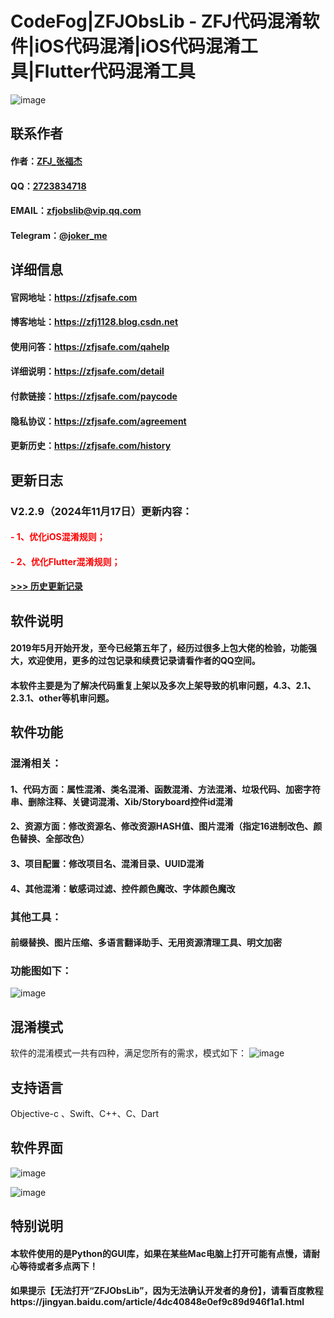 
# CodeFog|ZFJObsLib - ZFJ代码混淆软件|iOS代码混淆|iOS代码混淆工具|Flutter代码混淆工具


![image](https://zfjobslib.top/images/ZFJObsLib.png)

## 联系作者

#### 作者：[ZFJ_张福杰](http://zfj1128.blog.csdn.net)
#### QQ：[2723834718](https://zfjobslib.top/images/qq2.png)
#### EMAIL：zfjobslib@vip.qq.com
#### Telegram：[@joker_me](https://zfjobslib.top/images/telegram_3_2.png)

## 详细信息

#### 官网地址：https://zfjsafe.com
#### 博客地址：https://zfj1128.blog.csdn.net
#### 使用问答：https://zfjsafe.com/qahelp
#### 详细说明：https://zfjsafe.com/detail
#### 付款链接：https://zfjsafe.com/paycode
#### 隐私协议：https://zfjsafe.com/agreement
#### 更新历史：https://zfjsafe.com/history

## 更新日志

### V2.2.9（2024年11月17日）更新内容：

#### <font color=FF0000>- 1、优化iOS混淆规则；</font>
#### <font color=FF0000>- 2、优化Flutter混淆规则；</font>

#### [>>> 历史更新记录](https://zfjsafe.com/history)

## 软件说明
#### 2019年5月开始开发，至今已经第五年了，经历过很多上包大佬的检验，功能强大，欢迎使用，更多的过包记录和续费记录请看作者的QQ空间。
#### 本软件主要是为了解决代码重复上架以及多次上架导致的机审问题，4.3、2.1、2.3.1、other等机审问题。

## 软件功能
### 混淆相关：
#### 1、代码方面：属性混淆、类名混淆、函数混淆、方法混淆、垃圾代码、加密字符串、删除注释、关键词混淆、Xib/Storyboard控件id混淆
#### 2、资源方面：修改资源名、修改资源HASH值、图片混淆（指定16进制改色、颜色替换、全部改色）
#### 3、项目配置：修改项目名、混淆目录、UUID混淆
#### 4、其他混淆：敏感词过滤、控件颜色魔改、字体颜色魔改
### 其他工具：
#### 前缀替换、图片压缩、多语言翻译助手、无用资源清理工具、明文加密
### 功能图如下：

![image](https://zfjsafe.com/images/software-img/tree_fun_4.png)

## 混淆模式
软件的混淆模式一共有四种，满足您所有的需求，模式如下：
![image](https://zfjsafe.com/images/detail-img/obs_confusion_mode.png)

## 支持语言
Objective-c 、Swift、C++、C、Dart

## 软件界面
![image](https://zfjsafe.com/images/software-img/11.png)

![image](https://zfjsafe.com/images/software-img/22.png)

## 特别说明
#### 本软件使用的是Python的GUI库，如果在某些Mac电脑上打开可能有点慢，请耐心等待或者多点两下！
#### 如果提示【无法打开“ZFJObsLib”，因为无法确认开发者的身份】，请看百度教程https://jingyan.baidu.com/article/4dc40848e0ef9c89d946f1a1.html